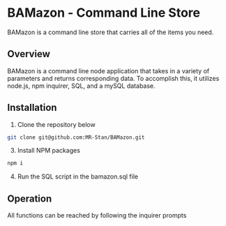 # BAMazon - Command Line Store 
BAMazon is a command line store that carries all of the items you need.

## Overview
BAMazon is a command line node application that takes in a variety of parameters and returns corresponding data. To accomplish this, it utilizes node.js, npm inquirer, SQL, and a mySQL database.

## Installation
1. Clone the repository below
```sh
git clone git@github.com:MR-Stan/BAMazon.git
```
3. Install NPM packages
```sh
npm i
```
4. Run the SQL script in the bamazon.sql file

## Operation
All functions can be reached by following the inquirer prompts

<!-- ### concert-this
Command: 'node liri.js concert-this (artist / band name)'

The BandsInTown API is queried for upcoming concerts and returns:
* The name of the venue
* The venue location
* The date of the event (MM/DD/YYYY)

![concert-this gif](gifs/concert-this.gif)

### spotify-this-song
Command: 'node liri.js spotify-this-song (song name)'

The Spotify API is queried for song information:
* Song title
* Album title
* Artist(s) name
* Preview URL

![spotify-this-song gif](gifs/spotify-this-song.gif)

### movie-this
Command: 'node liri.js movie-this (movie name)'

The OMDB API is queried for movie information:
* Title
* Year released
* IMDB rating
* Rotten Tomatoes rating
* Country
* Language
* Plot
* Actors

![movie-this gif](gifs/movie-this.gif)

### do-what-it-says
Command: 'node liri.js do-what-it-says'

Note: The outcome of the above command is determined by the contents of the random.txt file

![do-what-it-says gif](gifs/do-what-it-says.gif)

### log.txt
Each time a command is entered, log.txt is appended with the resulting data

![log-data](gifs/log.gif) -->